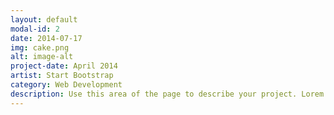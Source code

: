 ```yaml
---
layout: default
modal-id: 2
date: 2014-07-17
img: cake.png
alt: image-alt
project-date: April 2014
artist: Start Bootstrap
category: Web Development
description: Use this area of the page to describe your project. Lorem ipsum dolor sit amet, consectetur adipisicing elit. Mollitia neque assumenda ipsam nihil, molestias magnam, recusandae quos quis inventore quisquam velit asperiores, vitae? Reprehenderit soluta, eos quod consequuntur itaque. Nam.
---
```

